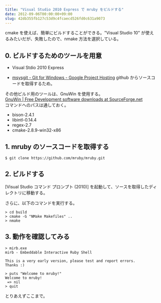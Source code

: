 ```yaml
---
title: "Visual Studio 2010 Express で mruby をビルドする"
date: 2012-09-06T00:00:00+09:00
slug: 42db355fb127c53d9c4fcaecd526fd0c631a9073
---
```

cmake を使えば、簡単にビルドすることができる。"Visual Studio 10" が使えるみたいだが、失敗したので、nmake 方法を選択している。


## 0. ビルドするためのツールを用意

- Visual Stdio 2010 Express

- [msysgit - Git for Windows - Google Project Hosting](http://code.google.com/p/msysgit/ "msysgit - Git for Windows - Google Project Hosting")
github からソースコードを取得するため。

その他ビルド用のツールは、GnuWin を使用する。  
[GnuWin | Free Development software downloads at SourceForge.net](http://sourceforge.net/projects/gnuwin32/ "GnuWin | Free Development software downloads at SourceForge.net")  
コマンドへのパスは通しておく。

- bison-2.4.1
- libintl-0.14.4
- regex-2.7
- cmake-2.8.9-win32-x86


## 1. mruby のソースコードを取得する

```
$ git clone https://github.com/mruby/mruby.git
```


## 2. ビルドする

[Visual Studio コマンド プロンプト (2010)] を起動して、ソースを取得したディレクトリに移動する。

さらに、以下のコマンドを実行する。

```
> cd build
> cmake -G "NMake Makefiles" ..
> nmake
```


## 3. 動作を確認してみる

```
> mirb.exe
mirb - Embeddable Interactive Ruby Shell

This is a very early version, please test and report errors.
Thanks :)

> puts "Welcome to mruby!"
Welcome to mruby!
 => nil
> quit
```

とりあえずここまで。
